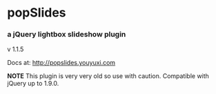 # popSlides

### a jQuery lightbox slideshow plugin

v 1.1.5

Docs at: http://popslides.youyuxi.com

**NOTE** This plugin is very very old so use with caution. Compatible with jQuery up to 1.9.0.